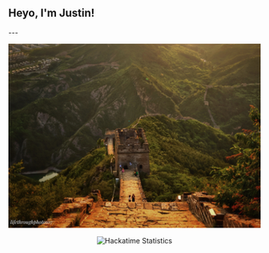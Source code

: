 <h2>Heyo, I'm Justin!</h2>
---

<p align="center">
  <img src="photo66.jpeg" alt="alt-text" style="width:100%; max-height:400px; object-fit:cover;">
</p>


<p align="center">
  <img src="https://github-readme-stats.hackclub.dev/api/wakatime?username=2939&api_domain=hackatime.hackclub.com&&custom_title=Hackatime+Stats&layout=compact&cache_seconds=0&langs_count=8&theme=github_dark" alt="Hackatime Statistics">
</p>

<!---
jstxw/jstxw is a ✨ special ✨ repository because its `README.md` (this file) appears on your GitHub profile.
You can click the Preview link to take a look at your changes.
--->
